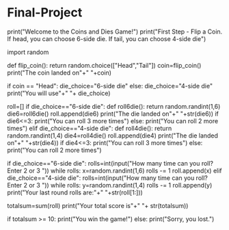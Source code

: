 # Final-Project
print("Welcome to the Coins and Dies Game!")
print("First Step - Flip a Coin. If head, you can choose 6-side die. If tail, you can choose 4-side die")

import random

def flip_coin():
    return random.choice(["Head","Tail"])
coin=flip_coin()
print("The coin landed on"+" "+coin)

if coin == "Head":
    die_choice="6-side die"
else:
    die_choice="4-side die"
print("You will use"+" "+ die_choice)

roll=[]
if die_choice=="6-side die":
    def roll6die():
        return random.randint(1,6)
    die6=roll6die()
    roll.append(die6)
    print("The die landed on"+" "+str(die6))
    if die6<=3:
        print("You can roll 3 more times")
    else:
        print("You can roll 2 more times")
elif die_choice=="4-side die":
    def roll4die():
        return random.randint(1,4)
    die4=roll4die()
    roll.append(die4)
    print("The die landed on"+" "+str(die4))
    if die4<=3:
        print("You can roll 3 more times")
    else:
        print("You can roll 2 more times")


if die_choice=="6-side die":
    rolls=int(input("How many time can you roll? Enter 2 or 3 "))
    while rolls:
        x=random.randint(1,6)
        rolls -= 1
        roll.append(x)
elif die_choice=="4-side die":
    rolls=int(input("How many time can you roll? Enter 2 or 3 "))
    while rolls:
        y=random.randint(1,4)
        rolls -= 1
        roll.append(y) 
print("Your last round rolls are:"+" "+str(roll[1:]))

totalsum=sum(roll)
print("Your total score is"+" "+ str(totalsum))

if totalsum >= 10:
    print("You win the game!")
else:
    print("Sorry, you lost.")
